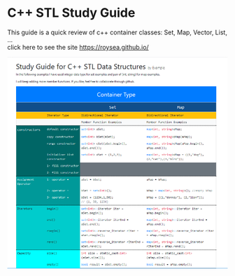 # C++ STL Study Guide
This guide is a quick review of c++ container classes: Set, Map, Vector, List, ...<br/>
 click here to see the site https://roysea.github.io/


![alt text](studyGuidForC++STL-DataStructure.png)
